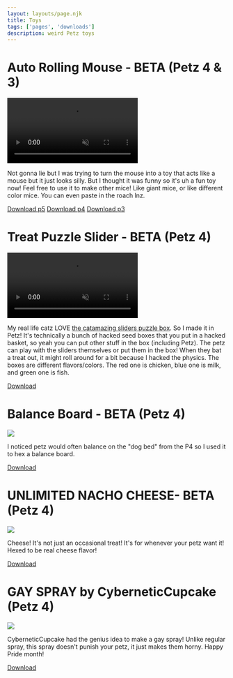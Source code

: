 ```yaml
---
layout: layouts/page.njk
title: Toys
tags: ['pages', 'downloads']
description: weird Petz toys
---
```

# Auto Rolling Mouse - BETA (Petz 4 & 3)
<video autoplay loop muted playsinline><source src='https://cdn.glitch.com/e8c48446-7221-44a1-aabd-d809cd1d1e34%2FCleanShot%202021-09-05%20at%2018.43.55.mp4?v=1630885717812' type='video/mp4'></video>

Not gonna lie but I was trying to turn the mouse into a toy that acts like a mouse but it just looks silly. But I thought it was funny so it's uh a fun toy now! Feel free to use it to make other mice! Like giant mice, or like different color mice. You can even paste in the roach lnz. 


[Download p5](https://cdn.glitch.com/e8c48446-7221-44a1-aabd-d809cd1d1e34%2Fauto-rolling%20mousep5.zip?v=1630976223777)
[Download p4](https://cdn.glitch.com/e8c48446-7221-44a1-aabd-d809cd1d1e34%2Fauto-rolling%20mouse.zip?v=1630885656971)
[Download p3](https://cdn.glitch.com/e8c48446-7221-44a1-aabd-d809cd1d1e34%2Fauto-rolling%20mousep3.zip?v=1630886370537)

# Treat Puzzle Slider - BETA (Petz 4)
<video autoplay loop muted playsinline><source src='https://cdn.glitch.com/e8c48446-7221-44a1-aabd-d809cd1d1e34%2FCleanShot%202021-08-28%20at%2013.59.51.mp4?v=1630177494050' type='video/mp4'></video>

My real life catz LOVE [the catamazing sliders puzzle box](https://catamazing.com/pages/sliders). So I made it in Petz! It's technically a bunch of hacked seed boxes that you put in a hacked basket, so yeah you can put other stuff in the box (including Petz). The petz can play with the sliders themselves or put them in the box! When they bat a treat out, it might roll around for a bit because I hacked the physics. The boxes are different flavors/colors. The red one is chicken, blue one is milk, and green one is fish. 

[Download](https://cdn.glitch.com/e8c48446-7221-44a1-aabd-d809cd1d1e34%2Fpuzzle%20box.zip?v=1630177615303)

# Balance Board - BETA (Petz 4)
![](https://cdn.glitch.com/e8c48446-7221-44a1-aabd-d809cd1d1e34%2FCleanShot%202021-06-22%20at%2021.55.07.gif?v=1624510964980)

I noticed petz would often balance on the "dog bed" from the P4 so I used it to hex a balance board.

[Download](https://cdn.glitch.com/e8c48446-7221-44a1-aabd-d809cd1d1e34%2Fbalance%20board.zip?v=1628548584407)


# UNLIMITED NACHO CHEESE- BETA (Petz 4)
![](https://cdn.glitch.com/e8c48446-7221-44a1-aabd-d809cd1d1e34%2FCleanShot%202021-06-26%20at%2023.07.04.gif?v=1624767431000)

Cheese! It's not just an occasional treat! It's for whenever your petz want it! Hexed to be real cheese flavor!

[Download](https://cdn.glitch.com/e8c48446-7221-44a1-aabd-d809cd1d1e34%2Fnacho.zip?v=1628548626218)



# GAY SPRAY by CyberneticCupcake (Petz 4)
![](https://cdn.glitch.com/e8c48446-7221-44a1-aabd-d809cd1d1e34%2FCleanShot%202021-06-26%20at%2023.12.50.gif?v=1624767596256)

CyberneticCupcake had the genius idea to make a gay spray! Unlike regular spray, this spray doesn't punish your petz, it just makes them horny. Happy Pride month!

[Download](https://cdn.glitch.com/e8c48446-7221-44a1-aabd-d809cd1d1e34%2Fgay%20spray.zip?v=1628548611108)
